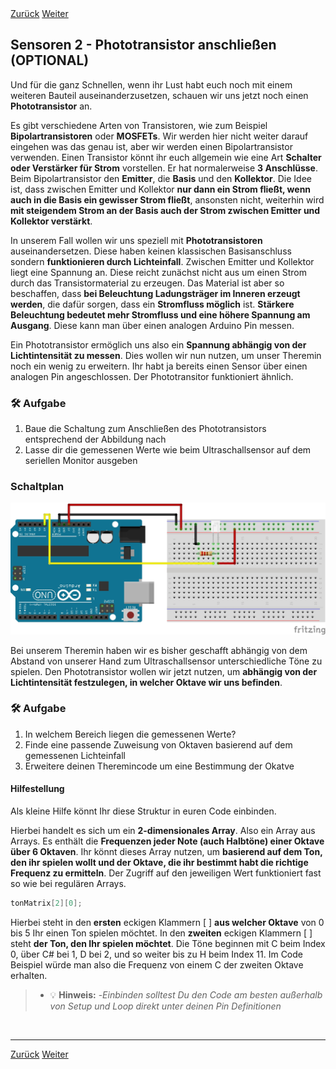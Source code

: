 <link rel="stylesheet" href="assets/css/custom.css?v=2">

<div class="nav-container">
  <a href="Sensoren1" class="button">Zurück</a>
  <a href="Theremin" class="button">Weiter</a>
</div>

## Sensoren 2 - Phototransistor anschließen (OPTIONAL)

Und für die ganz Schnellen, wenn ihr Lust habt euch noch mit einem weiteren Bauteil auseinanderzusetzen, schauen wir uns jetzt noch einen **Phototransistor** an.

Es gibt verschiedene Arten von Transistoren, wie zum Beispiel **Bipolartransistoren** oder **MOSFETs**. Wir werden hier nicht weiter darauf eingehen was das genau ist, aber wir werden einen Bipolartransistor verwenden.
Einen Transistor könnt ihr euch allgemein wie eine Art **Schalter oder Verstärker für Strom** vorstellen. Er hat normalerweise **3 Anschlüsse**. Beim Bipolartransistor den **Emitter**, die **Basis** und den **Kollektor**. Die Idee ist, dass zwischen Emitter und Kollektor **nur dann ein Strom fließt, wenn auch in die Basis ein gewisser Strom fließt**, ansonsten nicht, weiterhin wird **mit steigendem Strom an der Basis auch der Strom zwischen Emitter und Kollektor verstärkt**.

In unserem Fall wollen wir uns speziell mit **Phototransistoren** auseinandersetzen. Diese haben keinen klassischen Basisanschluss sondern **funktionieren durch Lichteinfall**. Zwischen Emitter und Kollektor liegt eine Spannung an. Diese reicht zunächst nicht aus um einen Strom durch das Transistormaterial zu erzeugen. Das Material ist aber so beschaffen, dass **bei Beleuchtung Ladungsträger im Inneren erzeugt werden**, die dafür sorgen, dass ein **Stromfluss möglich** ist. **Stärkere Beleuchtung bedeutet mehr Stromfluss und eine höhere Spannung am Ausgang**. Diese kann man über einen analogen Arduino Pin messen.

Ein Phototransistor ermöglich uns also ein **Spannung abhängig von der Lichtintensität zu messen**. Dies wollen wir nun nutzen, um unser Theremin noch ein wenig zu erweitern. Ihr habt ja bereits einen Sensor über einen analogen Pin angeschlossen. Der Phototransitor funktioniert ähnlich.

<div class="aufgabe">
<h3>🛠️ Aufgabe</h3>
<ol>
  <li>Baue die Schaltung zum Anschließen des Phototransistors entsprechend der Abbildung nach</li>
  <li>Lasse dir die gemessenen Werte wie beim Ultraschallsensor auf dem seriellen Monitor ausgeben</li>
</ol>
</div>

### Schaltplan

<div class="schaltplan-box">
  <img src="img/photransistor_aufbau.jpg" alt="Schaltplan Phototransistor">
</div>

Bei unserem Theremin haben wir es bisher geschafft abhängig von dem Abstand von unserer Hand zum Ultraschallsensor unterschiedliche Töne zu spielen. Den Phototransistor wollen wir jetzt nutzen, um **abhängig von der Lichtintensität festzulegen, in welcher Oktave wir uns befinden**.

<div class="aufgabe">
<h3>🛠️ Aufgabe</h3>
<ol>
  <li>In welchem Bereich liegen die gemessenen Werte?</li>
  <li>Finde eine passende Zuweisung von Oktaven basierend auf dem gemessenen Lichteinfall</li>
  <li>Erweitere deinen Theremincode um eine Bestimmung der Okatve</li>
</ol>
</div>

#### Hilfestellung

Als kleine Hilfe könnt Ihr diese Struktur in euren Code einbinden.

Hierbei handelt es sich um ein **2-dimensionales Array**. Also ein Array aus Arrays. Es enthält die **Frequenzen jeder Note (auch Halbtöne) einer Oktave über 6 Oktaven**. Ihr könnt dieses Array nutzen, um **basierend auf dem Ton, den ihr spielen wollt und der Oktave, die ihr bestimmt habt die richtige Frequenz zu ermitteln**. Der Zugriff auf den jeweiligen Wert funktioniert fast so wie bei regulären Arrays.

```cpp
tonMatrix[2][0];
```

Hierbei steht in den **ersten** eckigen Klammern [ ] **aus welcher Oktave** von 0 bis 5 Ihr einen Ton spielen möchtet. In den **zweiten** eckigen Klammern [ ] steht **der Ton, den Ihr spielen möchtet**. Die Töne beginnen mit C beim Index 0, über C# bei 1, D bei 2, und so weiter bis zu H beim Index 11.
Im Code Beispiel würde man also die Frequenz von einem C der zweiten Oktave erhalten.

> - 💡 **Hinweis:**
> -*Einbinden solltest Du den Code am besten außerhalb von Setup und Loop direkt unter deinen Pin Definitionen*

<p class="spacing-1">&nbsp;</p>

---

<div class="nav-container">
  <a href="Sensoren1" class="button">Zurück</a>
  <a href="Theremin" class="button">Weiter</a>
</div>
